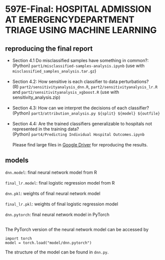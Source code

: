 # 597E-Final: HOSPITAL ADMISSION AT EMERGENCYDEPARTMENT TRIAGE USING MACHINE LEARNING

## reproducing the final report
- Section 4.1 Do misclassified samples have something in common?: <br />
  (Python) `part1/misclassified-samples-analysis.ipynb` (use with `misclassified_samples_analysis.tar.gz`) <br /> <br />
- Section 4.2: How sensitive is each classifier to data perturbations? <br />
  (R) `part2/sensitivityanalysis_dnn.R`, `part2/sensitivityanalysis_lr.R` and `part2/sensitivityanalysis_xgboost.R` (use with sensitivity_analysis.zip) <br /> <br />
- Section 4.3: How can we interpret the decisions of each classifier? <br />
  (Python) `part3/attribution_analysis.py ${split} ${model} ${outfile}` <br /> <br />
- Section 4.4: Are the trained classifiers generalizable to hospitals not represented in the training data? <br />
  (Python) `part4/Predicting Individual Hospital Outcomes.ipynb` <br /> <br />
Please find large files in [Google Driver](https://drive.google.com/drive/folders/1mr3X5v_qCOysY83YUcR_vS25g3y-TI9U?usp=sharing) for reproducing the results.


## models
`dnn.model`: final neural network model from R <br /> <br />
`final_lr.model`: final logistic regression model from R <br /> <br />
`dnn.pkl`: weights of final neural network model <br /> <br />
`final_lr.pkl`: weights of final logistic regression model <br /> <br />
`dnn.pytorch`: final neural network model in PyTorch <br /> <br />
 
The PyTorch version of the neural network model can be accessed by 

```
import torch
model = torch.load("model/dnn.pytorch")
```

The structure of the model can be found in `dnn.py`.
